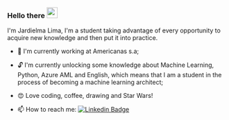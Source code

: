 ### Hello there <img src="https://media.giphy.com/media/hvRJCLFzcasrR4ia7z/giphy.gif" width="25px">
I'm Jardielma Lima, I'm a student taking advantage of every opportunity to acquire new knowledge and then put it into practice.

<!--
**JardielmaQueiroz/jardielmaQueiroz** is a ✨ _special_ ✨ repository because its `README.md` (this file) appears on your GitHub profile.

Here are some ideas to get you started:-->

- 🔭 I'm currently working at Americanas s.a;

- 🔓 I'm currently unlocking some knowledge about Machine Learning, Python, Azure AML and English, which means that I am a student in the process of becoming a machine learning architect;
<!--  🌱 I’m currently learning ...
- 👯 I’m looking to collaborate on ...
- 🤔 I’m looking for help with ...
- 💬 Ask me about ...-->
- 😍 Love coding, coffee, drawing and Star Wars!

- 📫 How to reach me: [![Linkedin Badge](https://img.shields.io/badge/-LinkedIn-blue?style=flat-square&logo=Linkedin&logoColor=white&link=https://www.linkedin.com/in/jardielma-queiroz-de-lima-12b91b53/)](https://www.linkedin.com/in/jardielma-queiroz-de-lima-12b91b53/)
<!-- 
- 😄 Pronouns: ...
- ⚡ Fun fact: ...-->

